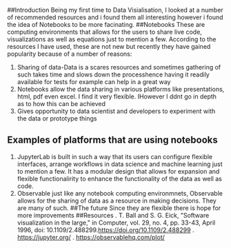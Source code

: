 ##Introduction
Being my first time to Data Visialisation, I looked at a number of recommended resources 
and i found them all interesting however i found the  idea of Notebooks to be more facinating.
##Notebooks 
These are computing environments that allows for the users to share live code, visualizations as well as equations just to mention a few.
According to the resources I have used, these are not new but recently they have gained popularity because of a number of reasons:
1.	Sharing of data-Data is a scares resources and sometimes gathering of such takes time and slows down the processhence having it readily available for tests for example can help in 	a great way
2.	Notebooks allow the data sharing in various platforms like presentations, html, pdf even excel. I find it very flexible. IHowever I ddnt go in depth as to how this can be achieved
3.	Gives opportunity to data scientist and developers to experiment with the data or prototype things
## Examples of platforms that are using notebooks 
1.	JupyterLab is built in such a way that its users can configure flexible interfaces, arrange workflows in data science and machine learning just to mention a few. It has a modular 	design that allows for expansion and flexible functionalirity to enhance the functionality of the data as well as code. 
2.	Observable just like any notebook computing environmnets, Observable allows for the sharing of data as a resource in making decisions. 
They are many of such.
##The future 
Since they are flexible there is hope for more improvements
##Resources
.	T. Ball and S. G. Eick, "Software visualization in the large," in Computer, vol. 29, no. 4, pp. 33-43, April 1996, doi: 10.1109/2.488299.https://doi.org/10.1109/2.488299
.	https://jupyter.org/
.	https://observablehq.com/plot/
